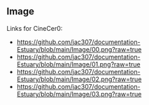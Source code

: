 ## Image

Links for CineCer0:  

+ https://github.com/jac307/documentation-Estuary/blob/main/Image/00.png?raw=true
+ https://github.com/jac307/documentation-Estuary/blob/main/Image/01.png?raw=true
+ https://github.com/jac307/documentation-Estuary/blob/main/Image/02.png?raw=true
+ https://github.com/jac307/documentation-Estuary/blob/main/Image/03.png?raw=true
